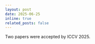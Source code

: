```yaml
---
layout: post
date: 2025-06-25
inline: true
related_posts: false
---
```


Two papers were accepted by ICCV 2025.
